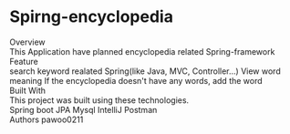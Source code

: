 # Spirng-encyclopedia

Overview
<br>
This Application have planned encyclopedia related Spring-framework
<br>
Feature
<br>
search keyword realated Spring(like Java, MVC, Controller...)
View word meaning
If the encyclopedia doesn't have any words, add the word
<br>
Built With
<br>
This project was built using these technologies.
<br>
Spring boot
JPA
Mysql
IntelliJ
Postman
<br>
Authors
pawoo0211
